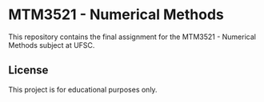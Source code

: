 # MTM3521 - Numerical Methods

This repository contains the final assignment for the MTM3521 - Numerical Methods subject at UFSC.

## License

This project is for educational purposes only.
